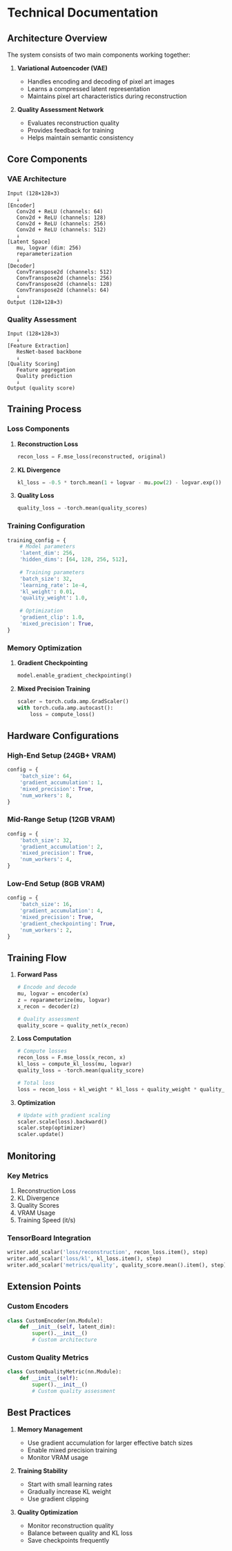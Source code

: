 # Technical Documentation

## Architecture Overview

The system consists of two main components working together:

1. **Variational Autoencoder (VAE)**
   - Handles encoding and decoding of pixel art images
   - Learns a compressed latent representation
   - Maintains pixel art characteristics during reconstruction

2. **Quality Assessment Network**
   - Evaluates reconstruction quality
   - Provides feedback for training
   - Helps maintain semantic consistency

## Core Components

### VAE Architecture

```
Input (128×128×3)
   ↓
[Encoder]
   Conv2d + ReLU (channels: 64)
   Conv2d + ReLU (channels: 128)
   Conv2d + ReLU (channels: 256)
   Conv2d + ReLU (channels: 512)
   ↓
[Latent Space]
   mu, logvar (dim: 256)
   reparameterization
   ↓
[Decoder]
   ConvTranspose2d (channels: 512)
   ConvTranspose2d (channels: 256)
   ConvTranspose2d (channels: 128)
   ConvTranspose2d (channels: 64)
   ↓
Output (128×128×3)
```

### Quality Assessment

```
Input (128×128×3)
   ↓
[Feature Extraction]
   ResNet-based backbone
   ↓
[Quality Scoring]
   Feature aggregation
   Quality prediction
   ↓
Output (quality score)
```

## Training Process

### Loss Components

1. **Reconstruction Loss**
   ```python
   recon_loss = F.mse_loss(reconstructed, original)
   ```

2. **KL Divergence**
   ```python
   kl_loss = -0.5 * torch.mean(1 + logvar - mu.pow(2) - logvar.exp())
   ```

3. **Quality Loss**
   ```python
   quality_loss = -torch.mean(quality_scores)
   ```

### Training Configuration

```python
training_config = {
    # Model parameters
    'latent_dim': 256,
    'hidden_dims': [64, 128, 256, 512],
    
    # Training parameters
    'batch_size': 32,
    'learning_rate': 1e-4,
    'kl_weight': 0.01,
    'quality_weight': 1.0,
    
    # Optimization
    'gradient_clip': 1.0,
    'mixed_precision': True,
}
```

### Memory Optimization

1. **Gradient Checkpointing**
   ```python
   model.enable_gradient_checkpointing()
   ```

2. **Mixed Precision Training**
   ```python
   scaler = torch.cuda.amp.GradScaler()
   with torch.cuda.amp.autocast():
       loss = compute_loss()
   ```

## Hardware Configurations

### High-End Setup (24GB+ VRAM)
```python
config = {
    'batch_size': 64,
    'gradient_accumulation': 1,
    'mixed_precision': True,
    'num_workers': 8,
}
```

### Mid-Range Setup (12GB VRAM)
```python
config = {
    'batch_size': 32,
    'gradient_accumulation': 2,
    'mixed_precision': True,
    'num_workers': 4,
}
```

### Low-End Setup (8GB VRAM)
```python
config = {
    'batch_size': 16,
    'gradient_accumulation': 4,
    'mixed_precision': True,
    'gradient_checkpointing': True,
    'num_workers': 2,
}
```

## Training Flow

1. **Forward Pass**
   ```python
   # Encode and decode
   mu, logvar = encoder(x)
   z = reparameterize(mu, logvar)
   x_recon = decoder(z)
   
   # Quality assessment
   quality_score = quality_net(x_recon)
   ```

2. **Loss Computation**
   ```python
   # Compute losses
   recon_loss = F.mse_loss(x_recon, x)
   kl_loss = compute_kl_loss(mu, logvar)
   quality_loss = -torch.mean(quality_score)
   
   # Total loss
   loss = recon_loss + kl_weight * kl_loss + quality_weight * quality_loss
   ```

3. **Optimization**
   ```python
   # Update with gradient scaling
   scaler.scale(loss).backward()
   scaler.step(optimizer)
   scaler.update()
   ```

## Monitoring

### Key Metrics
1. Reconstruction Loss
2. KL Divergence
3. Quality Scores
4. VRAM Usage
5. Training Speed (it/s)

### TensorBoard Integration
```python
writer.add_scalar('loss/reconstruction', recon_loss.item(), step)
writer.add_scalar('loss/kl', kl_loss.item(), step)
writer.add_scalar('metrics/quality', quality_score.mean().item(), step)
```

## Extension Points

### Custom Encoders
```python
class CustomEncoder(nn.Module):
    def __init__(self, latent_dim):
        super().__init__()
        # Custom architecture
```

### Custom Quality Metrics
```python
class CustomQualityMetric(nn.Module):
    def __init__(self):
        super().__init__()
        # Custom quality assessment
```

## Best Practices

1. **Memory Management**
   - Use gradient accumulation for larger effective batch sizes
   - Enable mixed precision training
   - Monitor VRAM usage

2. **Training Stability**
   - Start with small learning rates
   - Gradually increase KL weight
   - Use gradient clipping

3. **Quality Optimization**
   - Monitor reconstruction quality
   - Balance between quality and KL loss
   - Save checkpoints frequently 
